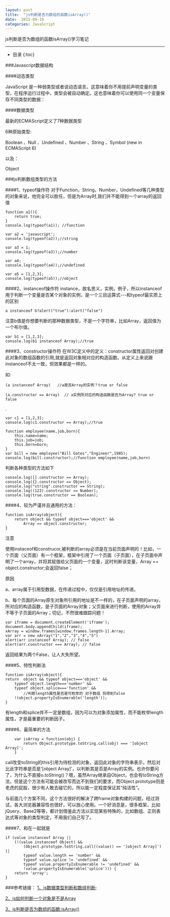 ```yaml
---
layout: post
title:  "js判断是否为数组的函数isArray()"
date:  2015-09-19
categories: JavaScript
---
```


js判断是否为数组的函数isArray()学习笔记

---


- 目录
{:toc}

###Javascript数据结构

####动态类型

JavaScript 是一种弱类型或者说动态语言。这意味着你不用提前声明变量的类型，在程序运行过程中，类型会被自动确定。这也意味着你可以使用同一个变量保存不同类型的数据：

####数据类型

最新的ECMAScript定义了7种数据类型

6种原始类型: 

Boolean
、Null
、Undefined
、Number
、String
、Symbol (new in ECMAScript 6)

以及：

Object

###js判断数组类型的方法

####1、typeof操作符
对于Function，String，Number，Undefined等几种类型的对象来说，他完全可以胜任，但是为Array时,我们并不能得到一个array的返回值

    function a1(){
        return true;
    }
    console.log(typeof(a1)); //function

    var a2 = 'javascript';
    console.log(typeof(a2));//string

    var a3 = 1;
    console.log(typeof(a3));//number

    var a4;
    console.log(typeof(a4));//undefined

    var a5 = [1,2,3];
    console.log(typeof(a5));//object

####2、instanceof操作符
instance，故名思义，实例，例子，所以instanceof用于判断一个变量是否某个对象的实例，是一个三目运算式---和typeof最实质上的区别
        
    a instanceof b?alert("true"):alert("false")

注意b值是你想要判断的那种数据类型，不是一个字符串，比如Array，返回值为一个布尔值。

    var b1 = [1,2,3];
    console.log(b1 instanceof Array);//true

####3、constructor操作符
在W3C定义中的定义：constructor属性返回对创建此对象的数组函数的引用,就是返回对象相对应的构造函数。从定义上来说跟instanceof不太一致，但效果都是一样的。

如: 

    (a instanceof Array)   //a是否Array的实例？true or false

    (a.constructor == Array)  // a实例所对应的构造函数是否为Array? true or false

.

    var c1 = [1,2,3];
    console.log(c1.constructor == Array);//true
                
    function employee(name,job,born){
        this.name=name;
        this.job=job;
        this.born=born;
    }
    var bill = new employee("Bill Gates","Engineer",1985);
    console.log(bill.constructor);//function employee(name,job,born)

判断各种类型的方法如下

    console.log([].constructor == Array);
    console.log({}.constructor == Object);
    console.log("string".constructor == String);
    console.log((123).constructor == Number);
    console.log(true.constructor == Boolean);

####4、较为严谨并且通用的方法：

    function isArray(object){
        return object && typeof object==='object' &&
            Array == object.constructor;
    }

注意

使用instaceof和construcor,被判断的array必须是在当前页面声明的！比如，一个页面（父页面）有一个框架，框架中引用了一个页面（子页面），在子页面中声明了一个array，并将其赋值给父页面的一个变量，这时判断该变量，Array == object.constructor;会返回false；

原因

a、array属于引用型数据，在传递过程中，仅仅是引用地址的传递。

b、每个页面的Array原生对象所引用的地址是不一样的，在子页面声明的array，所对应的构造函数，是子页面的Array对象；父页面来进行判断，使用的Array并不等于子页面的Array；切记，不然很难跟踪问题！

    var iframe = document.createElement('iframe');   
    document.body.appendChild(iframe);   
    xArray = window.frames[window.frames.length-1].Array;      
    var arr = new xArray("1","2","3","4","5")
    alert(arr instanceof Array); // false
    alert(arr.constructor === Array); // false

返回结果为两个False，让人大失所望。

####5、特性判断法

    function isArray(object){
    return  object && typeof object==='object' &&    
        typeof object.length==='number' &&  
        typeof object.splice==='function' &&    
            //判断length属性是否是可枚举的 对于数组 将得到false  
        !(object.propertyIsEnumerable('length'));
    }

有length和splice并不一定是数组，因为可以为对象添加属性，而不能枚举length属性，才是最重要的判断因子。

####6、最简单的方法
       
        var isArray = function(obj) { 
            return Object.prototype.toString.call(obj) === '[object Array]'; 
        }

call改变toString的this引用为待检测的对象，返回此对象的字符串表示，然后对比此字符串是否是'[object Array]'，以判断其是否是Array的实例。也许你要问了，为什么不直接o.toString()？嗯，虽然Array继承自Object，也会有toString方法，但是这个方法有可能会被改写而达不到我们的要求，而Object.prototype则是老虎的屁股，很少有人敢去碰它的，所以能一定程度保证其“纯洁性”。 

与前面几个方案不同，这个方法很好的解决了跨frame对象构建的问题，经过测试，各大浏览器兼容性也很好，可以放心使用。一个好消息是，很多框架，比如jQuery、Base2等等，都计划借鉴此方法以实现某些特殊的，比如数组、正则表达式等对象的类型判定，不用我们自己写了。

####7、和在一起就是

    if (value instanceof Array ||
        (!(value instanceof Object) &&
            (Object.prototype.toString.call((value)) == '[object Array]') ||
            typeof value.length == 'number' &&
            typeof value.splice != 'undefined' &&
            typeof value.propertyIsEnumerable != 'undefined' &&
            !value.propertyIsEnumerable('splice'))) {
        return 'array';
    }

###参考链接：
[1、js数据类型判断和数组判断](http://www.cnblogs.com/mofish/p/3388427.html);

[2、js如何判断一个对象是不是Array](http://www.nowamagic.net/librarys/veda/detail/1250)

[3、js判断是否为数组的函数:isArray()](http://my.oschina.net/ohcoding/blog/470952?p=1)
